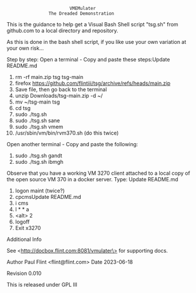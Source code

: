                             VMEMulater
                    The Dreaded Demonstration

This is the guidance to help get a Visual Bash Shell script \"tsg.sh\"
from github.com to a local directory and repository.

As this is done in the bash shell script, if you like use your own variation
at your own risk...

Step by step:
Open a terminal - Copy and paste these steps:Update README.md

1.   rm -rf main.zip tsg tsg-main
2.   firefox  https://github.com/flintiii/tsg/archive/refs/heads/main.zip
3.   Save file, then go back to the terminal
4.   unzip  Downloads/tsg-main.zip -d ~/
5.   mv ~/tsg-main tsg
6.   cd tsg
7.   sudo ./tsg.sh
8.   sudo ./tsg.sh sane
9.   sudo ./tsg.sh vmem
10.  /usr/sbin/vm/bin/rvm370.sh (do this twice)

Open another terminal - Copy and paste the following:

1.  sudo ./tsg.sh gandt
2.  sudo ./tsg.sh ibmgh

Observe that you have a working VM 3270 client attached to a local copy
of the open source VM 370 in a docker server. Type:
Update README.md
1.  logon maint (twice?)
2.  cpcmsUpdate README.md
3.  i cms
4.  l \* \* a
5.  \<alt\> 2
6.  logoff
7.  Exit x3270

Additional Info

See \<http://docbox.flint.com:8081/vmulater\> for supporting docs.

Author
Paul Flint \<flint\@flint.com\>
Date
2023-06-18

Revision
0.010

This is released under GPL III
